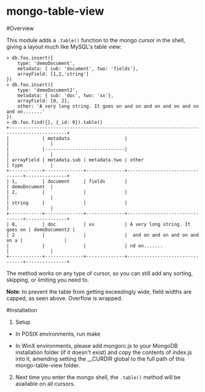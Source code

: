 mongo-table-view
================
#Overview

This module adds a `.table()` function to the mongo cursor in the shell, giving a layout much like MySQL's table view:
```
> db.foo.insert({
    type: 'demoDocument',
    metadata: { sub: 'document', two: 'fields'},
    arrayField: [1,2,'string']
})
> db.foo.insert({
    type: 'demoDocument2',
    metadata: { sub: 'doc', two: 'xx'},
    arrayField: [0, 2],
    other: 'A very long string. It goes on and on and on and on and on and on.......'
})
> db.foo.find({}, {_id: 0}).table()
+-------------------------------------------------------------------------------------------+
|            | metadata                    |                                |               |
|            |-----------------------------|                                |               |
| arrayField | metadata.sub | metadata.two | other                          | type          |
+------------+--------------+--------------+--------------------------------+---------------+
| 1,         | document     | fields       |                                | demoDocument  |
| 2,         |              |              |                                |               |
| string     |              |              |                                |               |
+------------+--------------+--------------+--------------------------------+---------------+
| 0,         | doc          | xx           | A very long string. It goes on | demoDocument2 |
| 2          |              |              |  and on and on and on and on a |               |
|            |              |              | nd on.......                   |               |
+------------+--------------+--------------+--------------------------------+---------------+
```
The method works on any type of cursor, so you can still add any sorting, skipping, or limiting you need to.

__Note__: to prevent the table from getting exceedingly wide, field widths are capped, as seen above. Overflow is wrapped.

#Installation
1) Setup
- In POSIX environments, run make

- In WinX environments, please add mongorc.js to your MongoDB installation folder (if it doesn't exist) and copy the contents of index.js into it, amending setting the __CURDIR global to the full path of this mongo-table-view folder.

2) Next time you enter the mongo shell, the `.table()` method will be available on all cursors.
